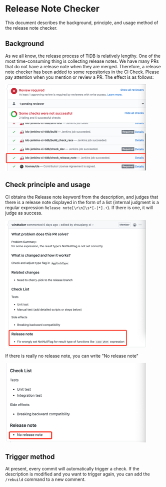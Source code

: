 # Release Note Checker

This document describes the background, principle, and usage method of the release note checker.

## Background
As we all know, the release process of TiDB is relatively lengthy. One of the most time-consuming thing is collecting release notes. We have many PRs that do not have a release note when they are merged. Therefore, a release note checker has been added to some repositories in the CI Check. Please pay attention when you mention or review a PR. The effect is as follows:

<img src="../media/release-note-1.png" alt="Release note checker" width="450"/>

## Check principle and usage
CI obtains the Release note keyword from the description, and judges that there is a release note displayed in the form of a list (internal judgment is a regular expression `Release note[\r\n]\s*[-|*].+`). If there is one, it will judge as success.

<img src="../media/release-note-2.png" alt="Write release note" width="450"/>

If there is really no release note, you can write "No release note"

<img src="../media/release-note-3.png" alt="No release note" width="450"/>

## Trigger method
At present, every commit will automatically trigger a check. If the description is modified and you want to trigger again, you can add the `/rebuild` command to a new comment.
